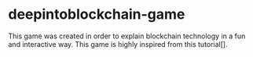 # deepintoblockchain-game
This game was created in order to explain blockchain technology in a fun and interactive way.
This game is highly inspired from this tutorial[].
